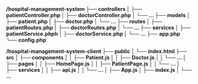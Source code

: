 **/hospital-management-system
├── controllers
│   ├── patientController.php
│   ├── doctorController.php
│   └── ...
├── models
│   ├── patient.php
│   ├── doctor.php
│   └── ...
├── routes
│   ├── patientRoutes.php
│   ├── doctorRoutes.php
│   └── ...
├── services
│   ├── patientService.phph
│   ├── doctorService.php
│   └── ...
├── app.php
└── config.php**


**/hospital-management-system-client
├── public
│   └── index.html
├── src
│   ├── components
│   │   ├── Patient.js
│   │   ├── Doctor.js
│   │   └── ...
│   ├── pages
│   │   ├── HomePage.js
│   │   ├── PatientPage.js
│   │   └── ...
│   ├── services
│   │   ├── api.js
│   │   └── ...
│   ├── App.js
│   ├── index.js
│   └── ...**
